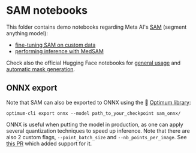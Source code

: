 # SAM notebooks

This folder contains demo notebooks regarding Meta AI's [SAM](https://huggingface.co/docs/transformers/main/en/model_doc/sam) (segment anything model):

- [fine-tuning SAM on custom data](https://github.com/NielsRogge/Transformers-Tutorials/blob/master/SAM/Fine_tune_SAM_(segment_anything)_on_a_custom_dataset.ipynb)
- [performing inference with MedSAM](https://github.com/NielsRogge/Transformers-Tutorials/blob/master/SAM/Run_inference_with_MedSAM_using_HuggingFace_Transformers.ipynb)

Check also the official Hugging Face notebooks for [general usage](https://github.com/huggingface/notebooks/blob/main/examples/segment_anything.ipynb) and [automatic mask generation](https://github.com/huggingface/notebooks/blob/main/examples/automatic_mask_generation.ipynb).

## ONNX export

Note that SAM can also be exported to ONNX using the 🤗 [Optimum library](https://huggingface.co/docs/optimum/exporters/onnx/usage_guides/export_a_model): 

```
optimum-cli export onnx --model path_to_your_checkpoint sam_onnx/
```

ONNX is useful when putting the model in production, as one can apply several quantization techniques to speed up inference. Note that there are also 2 custom flags, `--point_batch_size` and `--nb_points_per_image`. See [this PR](https://github.com/huggingface/optimum/pull/1025) which added support for it.
